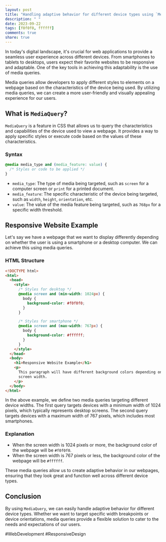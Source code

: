 ```yaml
---
layout: post
title: "Handling adaptive behavior for different device types using `MediaQuery`"
description: " "
date: 2023-09-22
tags: [f0f0f0, ffffff]
comments: true
share: true
---
```


In today's digital landscape, it's crucial for web applications to provide a seamless user experience across different devices. From smartphones to tablets to desktops, users expect their favorite websites to be responsive and adaptable. One of the key tools in achieving this adaptability is the use of media queries.

Media queries allow developers to apply different styles to elements on a webpage based on the characteristics of the device being used. By utilizing media queries, we can create a more user-friendly and visually appealing experience for our users.

## What is `MediaQuery`?

`MediaQuery` is a feature in CSS that allows us to query the characteristics and capabilities of the device used to view a webpage. It provides a way to apply specific styles or execute code based on the values of these characteristics.

### Syntax

```css
@media media_type and (media_feature: value) {
  /* Styles or code to be applied */
}
```

- `media_type`: The type of media being targeted, such as `screen` for a computer screen or `print` for a printed document.
- `media_feature`: The specific characteristic of the device being targeted, such as `width`, `height`, `orientation`, etc.
- `value`: The value of the media feature being targeted, such as `768px` for a specific width threshold.

## Responsive Website Example

Let's say we have a webpage that we want to display differently depending on whether the user is using a smartphone or a desktop computer. We can achieve this using media queries.

### HTML Structure

```html
<!DOCTYPE html>
<html>
  <head>
    <style>
      /* Styles for desktop */
      @media screen and (min-width: 1024px) {
        body {
          background-color: #f0f0f0;
        }
      }

      /* Styles for smartphone */
      @media screen and (max-width: 767px) {
        body {
          background-color: #ffffff;
        }
      }
    </style>
  </head>
  <body>
    <h1>Responsive Website Example</h1>
    <p>
      This paragraph will have different background colors depending on the
      screen width.
    </p>
  </body>
</html>
```

In the above example, we define two media queries targeting different device widths. The first query targets devices with a minimum width of 1024 pixels, which typically represents desktop screens. The second query targets devices with a maximum width of 767 pixels, which includes most smartphones.

### Explanation

- When the screen width is 1024 pixels or more, the background color of the webpage will be `#f0f0f0`.
- When the screen width is 767 pixels or less, the background color of the webpage will be `#ffffff`.

These media queries allow us to create adaptive behavior in our webpages, ensuring that they look great and function well across different device types.

## Conclusion

By using `MediaQuery`, we can easily handle adaptive behavior for different device types. Whether we want to target specific width breakpoints or device orientations, media queries provide a flexible solution to cater to the needs and expectations of our users.

#WebDevelopment #ResponsiveDesign